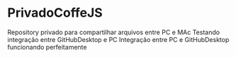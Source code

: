 # PrivadoCoffeJS
Repository privado para compartilhar arquivos entre PC e MAc
Testando integração entre GitHubDesktop e PC
Integração entre PC e GitHubDesktop funcionando perfeitamente
